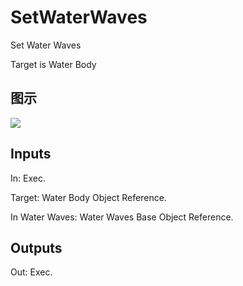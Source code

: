# SetWaterWaves

Set Water Waves

Target is Water Body

## 图示

![]($-20221218-21324493.png)

## Inputs

In: Exec.

Target: Water Body Object Reference.

In Water Waves: Water Waves Base Object Reference.  

## Outputs

Out: Exec.

